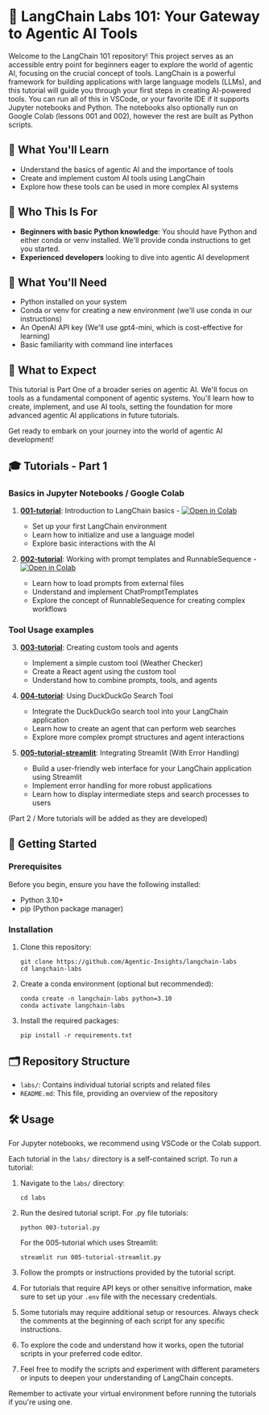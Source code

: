 # 🤖 LangChain Labs 101: Your Gateway to Agentic AI Tools

Welcome to the LangChain 101 repository! This project serves as an accessible entry point for beginners eager to explore the world of agentic AI, focusing on the crucial concept of tools. LangChain is a powerful framework for building applications with large language models (LLMs), and this tutorial will guide you through your first steps in creating AI-powered tools. You can run all of this in VSCode, or your favorite IDE if it supports Jupyter notebooks and Python. The notebooks also optionally run on Google Colab (lessons 001 and 002), however the rest are built as Python scripts.

## 🎯 What You'll Learn

- Understand the basics of agentic AI and the importance of tools
- Create and implement custom AI tools using LangChain
- Explore how these tools can be used in more complex AI systems

## 🌟 Who This Is For

- **Beginners with basic Python knowledge**: You should have Python and either conda or venv installed. We'll provide conda instructions to get you started.
- **Experienced developers** looking to dive into agentic AI development

## 🔑 What You'll Need

- Python installed on your system
- Conda or venv for creating a new environment (we'll use conda in our instructions)
- An OpenAI API key (We'll use gpt4-mini, which is cost-effective for learning)
- Basic familiarity with command line interfaces

## 🚀 What to Expect

This tutorial is Part One of a broader series on agentic AI. We'll focus on tools as a fundamental component of agentic systems. You'll learn how to create, implement, and use AI tools, setting the foundation for more advanced agentic AI applications in future tutorials.

Get ready to embark on your journey into the world of agentic AI development!

## 🎓 Tutorials - Part 1

### Basics in Jupyter Notebooks / Google Colab

1. [**001-tutorial**](labs/001-tutorial.ipynb): Introduction to LangChain basics - [![Open in Colab](https://colab.research.google.com/assets/colab-badge.svg)](https://colab.research.google.com/github/Agentic-Insights/langchain-labs/blob/main/labs/001-tutorial.ipynb)
   - Set up your first LangChain environment
   - Learn how to initialize and use a language model
   - Explore basic interactions with the AI

2. [**002-tutorial**](labs/002-tutorial.ipynb): Working with prompt templates and RunnableSequence - [![Open in Colab](https://colab.research.google.com/assets/colab-badge.svg)](https://colab.research.google.com/github/Agentic-Insights/langchain-labs/blob/main/labs/002-tutorial.ipynb) 
   - Learn how to load prompts from external files
   - Understand and implement ChatPromptTemplates
   - Explore the concept of RunnableSequence for creating complex workflows

### Tool Usage examples

3. [**003-tutorial**](labs/003-tutorial.py): Creating custom tools and agents
   - Implement a simple custom tool (Weather Checker)
   - Create a React agent using the custom tool
   - Understand how to combine prompts, tools, and agents

4. [**004-tutorial**](labs/004-tutorial.py): Using DuckDuckGo Search Tool
   - Integrate the DuckDuckGo search tool into your LangChain application
   - Learn how to create an agent that can perform web searches
   - Explore more complex prompt structures and agent interactions

5. [**005-tutorial-streamlit**](labs/005-tutorial-streamlit.py): Integrating Streamlit (With Error Handling)
   - Build a user-friendly web interface for your LangChain application using Streamlit
   - Implement error handling for more robust applications
   - Learn how to display intermediate steps and search processes to users

(Part 2 / More tutorials will be added as they are developed)

## 🚀 Getting Started

### Prerequisites

Before you begin, ensure you have the following installed:

- Python 3.10+
- pip (Python package manager)

### Installation

1. Clone this repository: 
   ```
   git clone https://github.com/Agentic-Insights/langchain-labs
   cd langchain-labs
   ```
2. Create a conda environment (optional but recommended):
   ```
   conda create -n langchain-labs python=3.10
   conda activate langchain-labs
   ```

3. Install the required packages:
   ```
   pip install -r requirements.txt
   ```

## 🗂️ Repository Structure

- `labs/`: Contains individual tutorial scripts and related files
- `README.md`: This file, providing an overview of the repository

## 🛠️ Usage

For Jupyter notebooks, we recommend using VSCode or the Colab support.

Each tutorial in the `labs/` directory is a self-contained script. To run a tutorial:

1. Navigate to the `labs/` directory:
   ```
   cd labs
   ```

2. Run the desired tutorial script. For .py file tutorials:
   ```
   python 003-tutorial.py
   ```
   For the 005-tutorial which uses Streamlit:
   ```
   streamlit run 005-tutorial-streamlit.py
   ```

3. Follow the prompts or instructions provided by the tutorial script.

4. For tutorials that require API keys or other sensitive information, make sure to set up your `.env` file with the necessary credentials.

5. Some tutorials may require additional setup or resources. Always check the comments at the beginning of each script for any specific instructions.

6. To explore the code and understand how it works, open the tutorial scripts in your preferred code editor.

7. Feel free to modify the scripts and experiment with different parameters or inputs to deepen your understanding of LangChain concepts.

Remember to activate your virtual environment before running the tutorials if you're using one.
